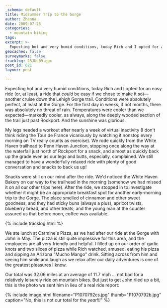 ```yaml
---
_schema: default
title: Midsummer Trip to the Gorge
author: Zhanna
date: 2009-07-25
categories:
  - mountain biking
tags:
excerpt: >- 
  Expecting hot and very humid conditions, today Rich and I opted for an easy ride—another cruise down the Lehigh Gorge trail.
geocaches: false
surveymarks: false
tracklog: 25JUL09.gpx
post_id: 621
layout: post            

---
```


Expecting hot and very humid conditions, today Rich and I opted for an easy ride (or, at least, a ride that _could_ be easy if we chose to make it so)—another cruise down the Lehigh Gorge trail.  Conditions were absolutely perfect, at least at the Gorge.  For the first day in weeks, if not months, there was absolutely no threat of rain.  Temperatures were cooler than we expected—markedly cooler, as always, along the deeply wooded section of the trail just past Rockport.  And the sunshine was glorious.

My legs needed a workout after nearly a week of virtual inactivity (I don't think riding the Tour de France vicariously by watching it nonstop every morning on TV really counts as exercise).  We rode quickly from the White Haven trailhead to Penn Haven Junction, stopping once along the way at the waterfall just north of Rockport for a snack, and almost as quickly back up the grade even as our legs and butts, especially, complained.  We still managed to have a wonderfully relaxed ride with plenty of good conversation and snacks to back us up!  

Snacks were still on our mind after the ride.  We'd noticed the White Haven Bakery on our way to the trailhead in the morning (somehow we had missed it on all our other trips here).  After the ride, we stopped in to investigate whether it might be an appropriate breakfast spot for another early-morning trip to the Gorge.  The place smelled of cinnamon and other sweet goodness, and they had sticky buns (always a plus), apricot twists, blueberry bread, and other treats; and the young man at the counter assured us that before noon, coffee was available.  

{% include tracklog.html %}

We ate lunch at Carmine's Pizza, as we had after our ride at the Gorge with John in May.  The pizza is still quite impressive for this area, and the employees are all very friendly and helpful.  I filled up on our order of garlic knots and two slices of pizza while Rich watched, amused, eating his pizza and sipping an Arizona "Mucho Mango" drink.  Sitting across from him and seeing him smile and laugh as we relax after our daily adventures is one of the greatest pleasures I know.  

Our total was 32.06 miles at an average of 11.7 mph ... not bad for a relatively leisurely ride on mountain bikes.  But just to get John riled up a bit, this is the photo we sent him in lieu of a real ride report:

{% include image.html filename="P1070792cs.jpg" thumb="P1070792b.jpg" caption="No, this is not our total for the <i>year!!!</i>" %}

